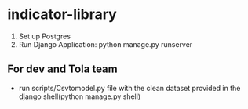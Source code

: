 # indicator-library

1. Set up Postgres
2. Run Django Application:
      python manage.py runserver

## For dev and Tola team
* run scripts/Csvtomodel.py file with the clean dataset provided in the django shell(python manage.py shell)
